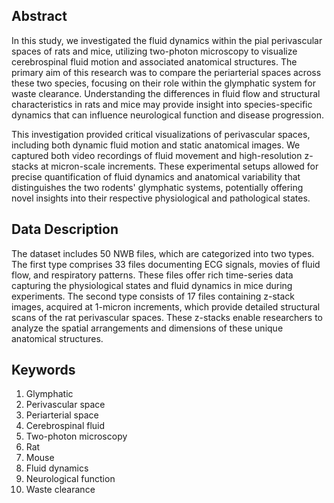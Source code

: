 ## Abstract

In this study, we investigated the fluid dynamics within the pial perivascular spaces of rats and mice, utilizing two-photon microscopy to visualize cerebrospinal fluid motion and associated anatomical structures. The primary aim of this research was to compare the periarterial spaces across these two species, focusing on their role within the glymphatic system for waste clearance. Understanding the differences in fluid flow and structural characteristics in rats and mice may provide insight into species-specific dynamics that can influence neurological function and disease progression.

This investigation provided critical visualizations of perivascular spaces, including both dynamic fluid motion and static anatomical images. We captured both video recordings of fluid movement and high-resolution z-stacks at micron-scale increments. These experimental setups allowed for precise quantification of fluid dynamics and anatomical variability that distinguishes the two rodents' glymphatic systems, potentially offering novel insights into their respective physiological and pathological states.

## Data Description

The dataset includes 50 NWB files, which are categorized into two types. The first type comprises 33 files documenting ECG signals, movies of fluid flow, and respiratory patterns. These files offer rich time-series data capturing the physiological states and fluid dynamics in mice during experiments. The second type consists of 17 files containing z-stack images, acquired at 1-micron increments, which provide detailed structural scans of the rat perivascular spaces. These z-stacks enable researchers to analyze the spatial arrangements and dimensions of these unique anatomical structures.

## Keywords

1. Glymphatic
2. Perivascular space
3. Periarterial space
4. Cerebrospinal fluid
5. Two-photon microscopy
6. Rat
7. Mouse
8. Fluid dynamics
9. Neurological function
10. Waste clearance